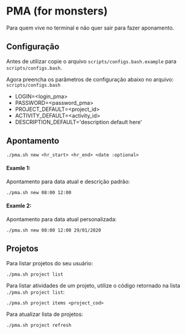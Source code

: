 # PMA (for monsters)

Para quem vive no terminal e não quer sair para fazer aponamento.

## Configuração

Antes de utilizar copie o arquivo `scripts/configs.bash.example` para `scripts/configs.bash`.

Agora preencha os parâmetros de configuração abaixo no arquivo: `scripts/configs.bash`

- LOGIN=<login_pma>
- PASSWORD=<password_pma>
- PROJECT_DEFAULT=<project_id>
- ACTIVITY_DEFAULT=<activity_id>
- DESCRIPTION_DEFAULT='description default here'

## Apontamento

`./pma.sh new <hr_start> <hr_end> <date :optional>`

#### Examle 1:
Apontamento para data atual e descrição padrão:

`./pma.sh new 08:00 12:00`

#### Examle 2:
Apontamento para data atual personalizada:

`./pma.sh new 08:00 12:00 29/01/2020`


## Projetos

Para listar projetos do seu usuário:

`./pma.sh project list`

Para listar atividades de um projeto, utilize o código retornado na lista `./pma.sh project list`:

`./pma.sh project items <project_cod>`

Para atualizar lista de projetos:

`./pma.sh project refresh`

